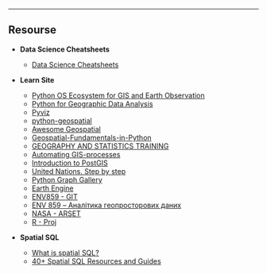 
----
## Resourse
- **Data Science Cheatsheets**

    - [Data Science Cheatsheets](https://github.com/SergeyShchus/Data-Science--Cheat-Sheet)


- **Learn Site**
    - [Python OS Ecosystem for GIS and Earth Observation](https://ecosystem.pythongis.org/index.html)
    - [Python for Geographic Data Analysis](https://pythongis.org/part1/chapter-01/index.html)
    - [Pyviz](https://pyviz.org/)
    - [python-geospatial](https://github.com/giswqs/python-geospatial)
    - [Awesome Geospatial](https://github.com/sacridini/Awesome-Geospatial)
    - [Geospatial-Fundamentals-in-Python](https://github.com/dlab-berkeley/Geospatial-Fundamentals-in-Python)
    - [GEOGRAPHY AND STATISTICS TRAINING](https://onsgeo.github.io/geospatial-training/docs/intro_to_gis_in_r)
    - [Automating GIS-processes](https://autogis-site.readthedocs.io/en/latest/course-info/course-info.html)
    - [Introduction to PostGIS](http://postgis.net/workshops/postgis-intro/index.html)
    - [United Nations. Step by step](https://www.un-spider.org/advisory-support/recommended-practices/earthquake-damage-detection-sentinel-1/step-by-step)
    - [Python Graph Gallery](https://www.python-graph-gallery.com)
     - [Earth Engine](https://courses.spatialthoughts.com/end-to-end-gee.html#introduction-to-change-detection)
    - [ENV859 - GIT](https://github.com/ENV859)
    - [ENV 859 – Аналітика геопросторових даних](https://env859.github.io/modeling/overviewNULL.html)
    - [NASA - ARSET](https://appliedsciences.nasa.gov/join-mission/training/english/arset-crop-mapping-using-synthetic-aperture-radar-sar-and-optical-0)
    - [R - Proj](https://justinmorganwilliams.medium.com/spatial-machine-learning-29137dcd1f5f)


- **Spatial SQL**
    - [What is spatial SQL?](https://forrest.nyc/what-is-spatial-sql/)
    - [40+ Spatial SQL Resources and Guides](https://forrest.nyc/40-spatial-sql-resources-and-guides/)

